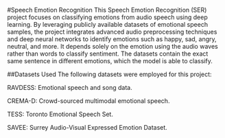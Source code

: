 #Speech Emotion Recognition
This Speech Emotion Recognition (SER) project focuses on classifying emotions from audio speech using deep learning. By leveraging publicly available datasets of emotional speech samples, the project integrates advanced audio preprocessing techniques and deep neural networks to identify emotions such as happy, sad, angry, neutral, and more. It depends solely on the emotion using the audio waves rather than words to classify sentiment. The datasets contain the exact same sentence in different emotions, which the model is able to classify.

##Datasets Used
The following datasets were employed for this project:

RAVDESS: Emotional speech and song data.

CREMA-D: Crowd-sourced multimodal emotional speech.

TESS: Toronto Emotional Speech Set.

SAVEE: Surrey Audio-Visual Expressed Emotion Dataset.
